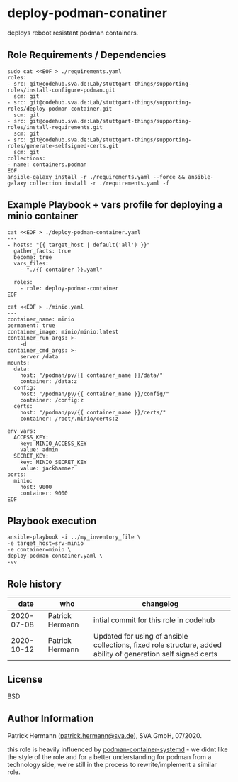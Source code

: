 deploy-podman-conatiner
=======================

deploys reboot resistant podman containers.

Role Requirements / Dependencies
--------------------------------

```
sudo cat <<EOF > ./requirements.yaml
roles:
- src: git@codehub.sva.de:Lab/stuttgart-things/supporting-roles/install-configure-podman.git
  scm: git
- src: git@codehub.sva.de:Lab/stuttgart-things/supporting-roles/deploy-podman-container.git
  scm: git
- src: git@codehub.sva.de:Lab/stuttgart-things/supporting-roles/install-requirements.git
  scm: git
- src: git@codehub.sva.de:Lab/stuttgart-things/supporting-roles/generate-selfsigned-certs.git
  scm: git
collections:
- name: containers.podman 
EOF
ansible-galaxy install -r ./requirements.yaml --force && ansible-galaxy collection install -r ./requirements.yaml -f
```

Example Playbook + vars profile for deploying a minio container 
---------------------------------------------------------------

```
cat <<EOF > ./deploy-podman-container.yaml
---
- hosts: "{{ target_host | default('all') }}"
  gather_facts: true
  become: true
  vars_files:
    - "./{{ container }}.yaml"

  roles:
    - role: deploy-podman-container
EOF

cat <<EOF > ./minio.yaml
---
container_name: minio
permanent: true
container_image: minio/minio:latest
container_run_args: >-
    -d
container_cmd_args: >-
    server /data
mounts:
  data:
    host: "/podman/pv/{{ container_name }}/data/"  
    container: /data:z
  config:
    host: "/podman/pv/{{ container_name }}/config/"
    container: /config:z
  certs:
    host: "/podman/pv/{{ container_name }}/certs/"
    container: /root/.minio/certs:z

env_vars:
  ACCESS_KEY:
    key: MINIO_ACCESS_KEY
    value: admin
  SECRET_KEY:
    key: MINIO_SECRET_KEY
    value: jackhammer
ports:
  minio:
    host: 9000
    container: 9000
EOF
```

Playbook execution
---------------------------------------------------------------
```
ansible-playbook -i ../my_inventory_file \
-e target_host=srv-minio
-e container=minio \
deploy-podman-container.yaml \
-vv
```

Role history
----------------
| date  | who | changelog |
|---|---|---|
|2020-07-08  | Patrick Hermann | intial commit for this role in codehub
|2020-10-12   | Patrick Hermann | Updated for using of ansible collections, fixed role structure, added ability of generation self signed certs

License
-------

BSD

Author Information
------------------

Patrick Hermann (patrick.hermann@sva.de), SVA GmbH, 07/2020.

this role is heavily influenced by [podman-container-systemd](https://github.com/ikke-t/podman-container-systemd) - we didnt like the style of the role and for a better understanding for podman from a technology side, we're still in the process to rewrite/implement a similar role. 
